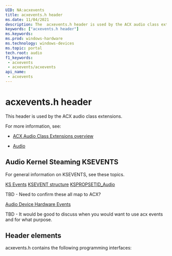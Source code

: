 ```yaml
---
UID: NA:acxevents
title: acxevents.h header
ms.date: 11/04/2021
description: The  acxevents.h header is used by the ACX audio class extensions.
keywords: ["acxevents.h header"]
ms.keywords: 
ms.prod: windows-hardware
ms.technology: windows-devices
ms.topic: portal
tech.root: audio
f1_keywords:
 - acxevents
 - acxevents/acxevents
api_name:
 - acxevents
---
```


# acxevents.h header

This header is used by the ACX audio class extensions.

For more information, see:

- [ACX Audio Class Extensions overview](/windows-hardware/drivers/audio/acx-audio-class-extensions-overview)
 
- [Audio](../_audio/index.md)

## Audio Kernel Steaming KSEVENTS

For general information on KSEVENTS, see these topics.

[KS Events](/windows-hardware/drivers/stream/ks-events)
[KSEVENT structure](/windows-hardware/drivers/stream/ksevent-structure)
[KSPROPSETID_Audio](/windows-hardware/drivers/audio/kspropsetid-audio)

TBD - Need to confirm these all map to ACX?

[Audio Device Hardware Events](/windows-hardware/drivers/audio/hardware-events)

TBD - It would be good to discuss when you would want to use acx events and for what purpose.

## Header elements

acxevents.h contains the following programming interfaces:

